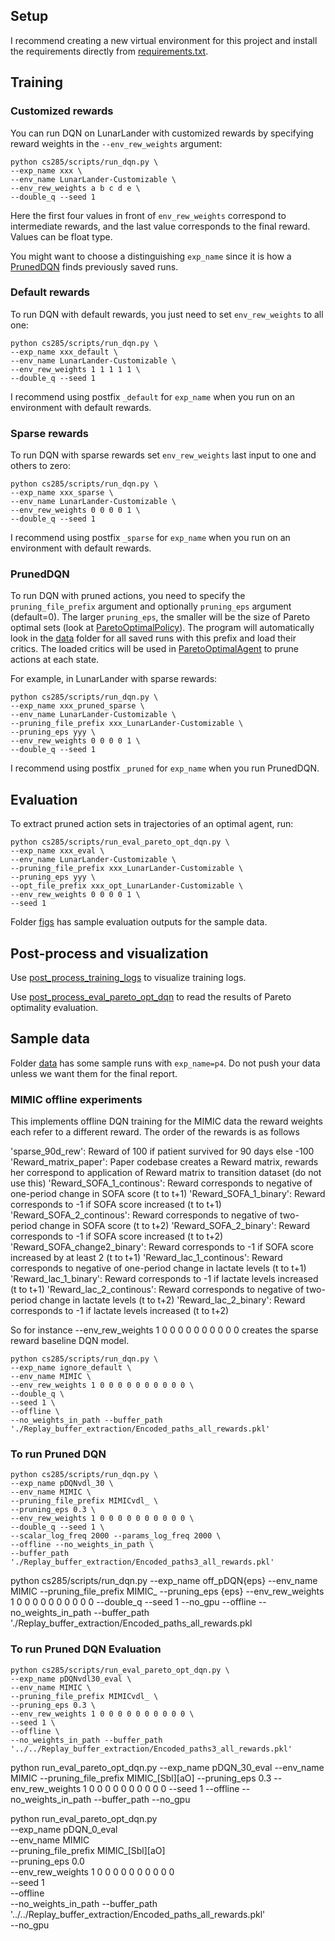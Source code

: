 ## Setup
I recommend creating a new virtual environment for this project and
install the requirements directly from [requirements.txt](requirements.txt).

## Training

### Customized rewards
You can run DQN on LunarLander with customized rewards by specifying
reward weights in the `--env_rew_weights` argument:
```shell
python cs285/scripts/run_dqn.py \
--exp_name xxx \
--env_name LunarLander-Customizable \
--env_rew_weights a b c d e \
--double_q --seed 1
```
Here the first four values in front of `env_rew_weights` correspond to
intermediate rewards, and the last value corresponds to the final reward. 
Values can be float type.

You might want to choose a distinguishing `exp_name` 
since it is how a [PrunedDQN](cs285/critics/dqn_critic.py) finds previously saved runs.

### Default rewards
To run DQN with default rewards, you just need to set `env_rew_weights` to all one:
```shell
python cs285/scripts/run_dqn.py \
--exp_name xxx_default \
--env_name LunarLander-Customizable \
--env_rew_weights 1 1 1 1 1 \
--double_q --seed 1
```
I recommend using postfix `_default` for `exp_name` 
when you run on an environment with default rewards.

### Sparse rewards 
To run DQN with sparse rewards set `env_rew_weights` 
last input to one and others to zero:
```shell
python cs285/scripts/run_dqn.py \
--exp_name xxx_sparse \
--env_name LunarLander-Customizable \
--env_rew_weights 0 0 0 0 1 \
--double_q --seed 1
```
I recommend using postfix `_sparse` for `exp_name` 
when you run on an environment with default rewards.

### PrunedDQN
To run DQN with pruned actions, you need to specify the `pruning_file_prefix` argument and
optionally `pruning_eps` argument (default=0). The larger `pruning_eps`, the smaller will be the size of Pareto optimal sets 
(look at [ParetoOptimalPolicy](cs285/policies/pareto_opt_policy.py)). 
The program will automatically look in the [data](data) folder for all saved runs with
this prefix and load their critics. 
The loaded critics will be used in [ParetoOptimalAgent](cs285/agents/pareto_opt_agent.py)
to prune actions at each state. 

For example, in LunarLander with sparse rewards:
```shell
python cs285/scripts/run_dqn.py \
--exp_name xxx_pruned_sparse \
--env_name LunarLander-Customizable \
--pruning_file_prefix xxx_LunarLander-Customizable \
--pruning_eps yyy \
--env_rew_weights 0 0 0 0 1 \
--double_q --seed 1
```
I recommend using postfix `_pruned` for `exp_name` 
when you run PrunedDQN.


## Evaluation
To extract pruned action sets in trajectories of an optimal agent, run:
```shell
python cs285/scripts/run_eval_pareto_opt_dqn.py \
--exp_name xxx_eval \
--env_name LunarLander-Customizable \
--pruning_file_prefix xxx_LunarLander-Customizable \
--pruning_eps yyy \
--opt_file_prefix xxx_opt_LunarLander-Customizable \
--env_rew_weights 0 0 0 0 1 \
--seed 1
```
Folder [figs](figs) has sample evaluation outputs for the sample data.

## Post-process and visualization
Use [post_process_training_logs](cs285/scripts/post_process_training_logs.py) to visualize training logs.

Use [post_process_eval_pareto_opt_dqn](cs285/scripts/post_process_eval_pareto_opt_dqn.py)
to read the results of Pareto optimality evaluation.

## Sample data
Folder [data](data) has some sample runs with `exp_name=p4`. 
Do not push your data unless we want them for the final report.

### MIMIC offline experiments

This implements offline DQN training for the MIMIC data the reward weights each refer to a different reward. The order of the rewards is as follows

'sparse_90d_rew': Reward of 100 if patient survived for 90 days else -100
'Reward_matrix_paper': Paper codebase creates a Reward matrix, rewards her correspond to application of Reward matrix to transition dataset (do not use this)
'Reward_SOFA_1_continous': Reward corresponds to negative of one-period change in SOFA score (t to t+1)
'Reward_SOFA_1_binary': Reward corresponds to -1 if SOFA score increased (t to t+1)
'Reward_SOFA_2_continous': Reward corresponds to negative of two-period change in SOFA score (t to t+2)
'Reward_SOFA_2_binary': Reward corresponds to -1 if SOFA score increased (t to t+2)
'Reward_SOFA_change2_binary': Reward corresponds to -1 if SOFA score increased by at least 2 (t to t+1)
'Reward_lac_1_continous': Reward corresponds to negative of one-period change in lactate levels (t to t+1)
'Reward_lac_1_binary': Reward corresponds to -1 if lactate levels increased (t to t+1)
'Reward_lac_2_continous': Reward corresponds to negative of two-period change in lactate levels (t to t+2)
'Reward_lac_2_binary': Reward corresponds to -1 if lactate levels increased (t to t+2)

So for instance --env_rew_weights 1 0 0 0 0 0 0 0 0 0 0 creates the sparse reward baseline DQN model.

```shell
python cs285/scripts/run_dqn.py \
--exp_name ignore_default \
--env_name MIMIC \
--env_rew_weights 1 0 0 0 0 0 0 0 0 0 0 \
--double_q \
--seed 1 \
--offline \
--no_weights_in_path --buffer_path './Replay_buffer_extraction/Encoded_paths_all_rewards.pkl'
```

### To run Pruned DQN

```shell
python cs285/scripts/run_dqn.py \
--exp_name pDQNvdl_30 \
--env_name MIMIC \
--pruning_file_prefix MIMICvdl_ \
--pruning_eps 0.3 \
--env_rew_weights 1 0 0 0 0 0 0 0 0 0 0 \
--double_q --seed 1 \
--scalar_log_freq 2000 --params_log_freq 2000 \
--offline --no_weights_in_path \
--buffer_path './Replay_buffer_extraction/Encoded_paths3_all_rewards.pkl'
```

python cs285/scripts/run_dqn.py --exp_name off_pDQN{eps} --env_name MIMIC --pruning_file_prefix MIMIC_ --pruning_eps {eps} --env_rew_weights 1 0 0 0 0 0 0 0 0 0 0 --double_q --seed 1 --no_gpu --offline --no_weights_in_path --buffer_path './Replay_buffer_extraction/Encoded_paths_all_rewards.pkl

### To run Pruned DQN Evaluation

```shell
python cs285/scripts/run_eval_pareto_opt_dqn.py \
--exp_name pDQNvdl30_eval \
--env_name MIMIC \
--pruning_file_prefix MIMICvdl_ \
--pruning_eps 0.3 \
--env_rew_weights 1 0 0 0 0 0 0 0 0 0 0 \
--seed 1 \
--offline \
--no_weights_in_path --buffer_path '../../Replay_buffer_extraction/Encoded_paths3_all_rewards.pkl' 
```

python run_eval_pareto_opt_dqn.py --exp_name pDQN_30_eval --env_name MIMIC --pruning_file_prefix MIMIC_[Sbl][aO] --pruning_eps 0.3 --env_rew_weights 1 0 0 0 0 0 0 0 0 0 0 --seed 1 --offline --no_weights_in_path --buffer_path  --no_gpu

python run_eval_pareto_opt_dqn.py \
--exp_name pDQN_0_eval \
--env_name MIMIC \
--pruning_file_prefix MIMIC_[Sbl][aO] \
--pruning_eps 0.0 \
--env_rew_weights 1 0 0 0 0 0 0 0 0 0 0 \
--seed 1 \
--offline \
--no_weights_in_path --buffer_path '../../Replay_buffer_extraction/Encoded_paths_all_rewards.pkl' \
--no_gpu